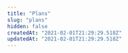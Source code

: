 ```yaml
---
title: "Plans"
slug: "plans"
hidden: false
createdAt: "2021-02-01T21:29:29.518Z"
updatedAt: "2021-02-01T21:29:29.518Z"
---
```

